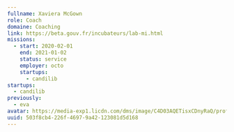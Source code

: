 ```yaml
---
fullname: Xaviera McGown
role: Coach
domaine: Coaching
link: https://beta.gouv.fr/incubateurs/lab-mi.html
missions:
  - start: 2020-02-01
    end: 2021-01-02
    status: service
    employer: octo
    startups:
      - candilib
startups:
  - candilib
previously:
  - eva
avatar: https://media-exp1.licdn.com/dms/image/C4D03AQETisxCDnyRaQ/profile-displayphoto-shrink_200_200/0?e=1585785600&v=beta&t=cwF7BNW2MAamno6F5n5nTB4KYXoY8gZjd9nou7GEPKg
uuid: 503f8cb4-226f-4697-9a42-123081d5d168
---
```

